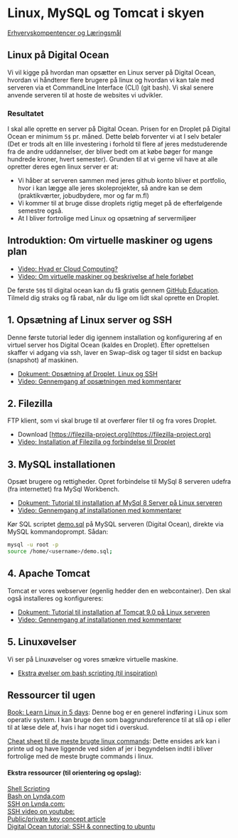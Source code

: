 # Linux, MySQL og Tomcat i skyen

[Erhvervskompentencer og Læringsmål](admin.md)

## Linux på Digital Ocean
Vi vil kigge på hvordan man opsætter en Linux server på Digital Ocean, hvordan vi håndterer flere brugere på linux og hvordan vi kan tale med serveren via et CommandLine Interface (CLI) (git bash). Vi skal senere anvende serveren til at hoste de websites vi udvikler.

### Resultatet

I skal alle oprette en server på Digital Ocean. Prisen for en Droplet på Digital Ocean er minimum `5$` pr. måned. Dette beløb forventer vi at I selv betaler (Det er trods alt en lille investering i forhold til flere af jeres medstuderende fra de andre uddannelser, der bliver bedt om at købe bøger for mange hundrede kroner, hvert semester). Grunden til at vi gerne vil have at alle opretter deres egen linux server er at:

- Vi håber at serveren sammen med jeres github konto bliver et portfolio, hvor i kan lægge alle jeres skoleprojekter, så andre kan se dem (praktikværter, jobudbydere, mor og far m.fl)
- Vi kommer til at bruge disse droplets rigtig meget på de efterfølgende semestre også.
- At I bliver fortrolige med Linux og opsætning af servermiljøer

## Introduktion: Om virtuelle maskiner og ugens plan
- [Video: Hvad er Cloud Computing?]()
- [Video: Om virtuelle maskiner og beskrivelse af hele forløbet]()

De første `50$` til digital ocean kan du få gratis gennem [GitHub Education](https://education.github.com/students). Tilmeld dig straks og få rabat, når du lige om lidt skal oprette en Droplet.

## 1. Opsætning af Linux server og SSH
Denne første tutorial leder dig igennem installation og konfigurering af en virtuel server hos Digital Ocean (kaldes en Droplet). Efter oprettelsen skaffer vi adgang via ssh, laver en Swap-disk og tager til sidst en backup (snapshot) af maskinen.

- [Dokument: Opsætning af Droplet, Linux og SSH](https://docs.google.com/document/d/19ggC3KYmmsIR8sWHIwW_wFyJ2lrFjJH8KKVvyDUJ8gQ/edit?usp=sharing)
- [Video: Gennemgang af opsætningen med kommentarer]()

## 2. Filezilla
FTP klient, som vi skal bruge til at overfører filer til og fra vores Droplet.

- Download [https://filezilla-project.org](https://filezilla-project.org)
- [Video: Installation af Filezilla og forbindelse til Droplet]()


## 3. MySQL installationen
Opsæt brugere og rettigheder. Opret forbindelse til MySql 8 serveren udefra (fra internettet) fra MySql Workbench.

- [Dokument: Tutorial til installation af MySql 8 Server på Linux serveren](https://docs.google.com/document/d/1NtekaiYB-oayiw3yecwE3q1j8f_fnhvV3pREbx31Z8w/edit?usp=sharing) 
- [Video: Gennemgang af installationen med kommentarer]()

Kør SQL scriptet [demo.sql](./demo.sql) på MySQL serveren (Digital Ocean), direkte via MySQL kommandoprompt. Sådan: 

```bash
mysql -u root -p
source /home/<username>/demo.sql; 
```

## 4. Apache Tomcat
Tomcat er vores webserver (egenlig hedder den en webcontainer). Den skal også installeres og konfigureres:

- [Dokument: Tutorial til installation af Tomcat 9.0 på Linux serveren](https://docs.google.com/document/d/1qyWfFoHm4rhDHdKrPS5Fj-R8HqvKSDjmzlzStpwaEmo/edit?usp=sharing)
- [Video: Gennemgang af installationen med kommentarer]()

## 5. Linuxøvelser
Vi ser på Linuxøvelser og vores smækre virtuelle maskine.

- [Ekstra øvelser om bash scripting (til inspiration)](study/ex2bash.md)   

## Ressourcer til ugen

[Book: Learn Linux in 5 days](https://linuxtrainingacademy.com/wp-content/uploads/2016/08/learn-linux-in-5-days.pdf?__s=uvrsr3eotoyvr3yvh2zk): Denne bog er en generel indføring i Linux som operativ system. I kan bruge den som baggrundsreference til at slå op i eller til at læse dele af, hvis i har noget tid i overskud.  

[Cheat sheet til de meste brugte linux commands](study/linuxcommands.pdf): Dette ensides ark kan i printe ud og have liggende ved siden af jer i begyndelsen indtil i bliver fortrolige med de meste brugte commands i linux.  

#### Ekstra ressourcer (til orientering og opslag):
[Shell Scripting](http://ryanstutorials.net/linuxtutorial/scripting.php)  
[Bash on Lynda.com ](https://www.lynda.com/Bash-tutorials/Up-Running-Bash-Scripting/142989-2.html)  
[SSH on Lynda.com:](https://www.lynda.com/Developer-Network-Administration-tutorials/Welcome/189066/365610-4.html)   
[SSH video on youtube:](https://www.youtube.com/watch?v=svRWcx7dT8g)   
[Public/private key concept article](http://blakesmith.me/2010/02/08/understanding-public-key-private-key-concepts.html)  
[Digital Ocean tutorial: SSH & connecting to ubuntu](https://www.digitalocean.com/community/tutorials/understanding-the-ssh-encryption-and-connection-process)   


```

```
